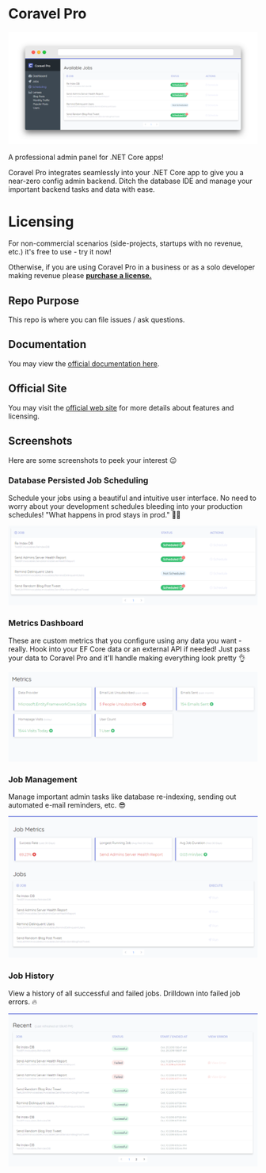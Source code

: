 # Coravel Pro

![schedule](./img/schedule-browser.png)

A professional admin panel for .NET Core apps!

Coravel Pro integrates seamlessly into your .NET Core app to give you a near-zero config admin backend. Ditch the database IDE and manage your important backend tasks and data with ease.

# Licensing

For non-commercial scenarios (side-projects, startups with no revenue, etc.) it's free to use - try it now!

Otherwise, if you are using Coravel Pro in a business or as a solo developer making revenue please [**purchase a license.**](https://www.pro.coravel.net/pricing?f=gh)

## Repo Purpose

This repo is where you can file issues / ask questions.

## Documentation

You may view the [official documentation here](https://www.docs.pro.coravel.net/Installation/).

## Official Site 

You may visit the [official web site](https://www.pro.coravel.net) for more details about features and licensing.

## Screenshots

Here are some screenshots to peek your interest 😉

### Database Persisted Job Scheduling

Schedule your jobs using a beautiful and intuitive user interface. No need to worry about your development schedules bleeding into your production schedules! "What happens in prod stays in prod." 🐱‍👤

![jobs](./img/schedule.png)

### Metrics Dashboard

These are custom metrics that you configure using any data you want - really. Hook into your EF Core data or an external API if needed! Just pass your data to Coravel Pro and it'll handle making everything look pretty 👌

![dashboard](./img/dashboard.png)

### Job Management

Manage important admin tasks like database re-indexing, sending out automated e-mail reminders, etc. 😎

![jobs](./img/jobs.png)

### Job History

View a history of all successful and failed jobs. Drilldown into failed job errors. 🔥

![recent jobs](./img/recent-jobs.png)



